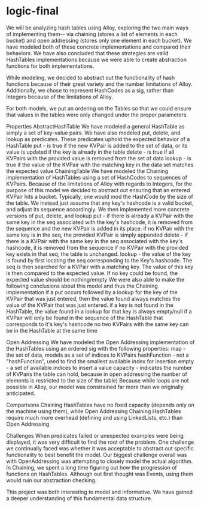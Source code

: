 # logic-final

We will be analyzing hash tables using Alloy, exploring the two main ways of implementing them-- via chaining (stores a list of elements in each bucket) and open addressing (stores only one element in each bucket). We have modeled both of these concrete implementations and compared their behaviors. We have also concluded that these strategies are valid HashTables implementations because we were able to create abstraction functions for both implementations.

While modeling, we decided to abstract out the functionality of hash functions because of their great variety and the number limitations of Alloy.
Additionally, we chose to represent HashCodes as a sig, rather than Integers because of the limitations of Alloy.

For both models, we put an ordering on the Tables so that we could ensure that values in the tables were only changed under the proper parameters.

Properties
AbstractHashTable
	We have modeled a general HashTable as simply a set of key-value pairs. We have also modeled put, delete, and lookup as predicates.
	These predicates uphold the expected behavior of a HashTable
		put - is true if the new KVPair is added to the set of data, or its value is updated if the key is already in the table
		delete - is true if all KVPairs with the provided value is removed from the set of data
		lookup - is true if the value of the KVPair with the matching key in the data set matches the expected value
ChainingTable
	We have modeled the Chaining implementation of HashTables using a set of HashCodes to sequences of KVPairs.
	Because of the limitations of Alloy with regards to Integers, for the purpose of this model we decided to abstract out ensuring that an entered KVPair hits a bucket. Typically, one would mod the HashCode by the size of the table. We instead just assume that any key's hashcode is a valid bucket, and adjust its sequence accordingly.
	We then implemented more concrete versions of put, delete, and lookup
		put - if there is already a KVPair with the same key in the seq associated with the key's hashcode, it is removed from the sequence and the new KVPair is added in its place.
			if no KVPair with the same key is in the seq, the provided KVPair is simply appended
		delete - if there is a KVPair with the same key in the seq associated with the key's hashcode, it is removed from the sequence
			if no KVPair with the provided key exists in that seq, the table is unchanged.
		lookup - the value of the key is found by first locating the seq corresponding to the Key's hashcode. The seq is then searched for a KVPair with a matching key. The value of this key is then compared to the expected value. If no key could be found, the expected value should be nothing/empty
	We were also able to make the following conclusions about this model and thus the Chaining implementation
		if a put occurs followed by a lookup for the key of the KVPair that was just entered, then the value found always matches the value of the KVPair that was just entered.
		if a key is not found in the HashTable, the value found in a lookup for that key is always empty/null
		if a KVPair will only be found in the sequence of the HashTable that corresponds to it's key's hashcode
		no two KVPairs with the same key can be in the HashTable at the same time
		
Open Addressing
	We have modeled the Open Addressing implementation of the HashTables using an ordered sig with the following properties:
		map - the set of data, models as a set of indices to KVPairs
		hashFunction - not a "hashFunction", used to find the smallest available index for insertion
		empty - a set of available indices to insert a value
		capacity - indicates the number of KVPairs the table can hold, because in open addressing the number of elements is restricted to the size of the table)
	Because while loops are not possible in Alloy, our model was constrained far more than we originally anticipated.
	
Comparisons
	Chaining HashTables have no fixed capacity (depends only on the machine using them), while Open Addressing 
	Chaining HashTables require much more overhead (defining and using LinkedLists, etc.) than Open Addressing

Challenges
	When predicates failed or unexpected examples were being displayed, it was very difficult to find the root of the problem.
	One challenge we continually faced was whether it was acceptable to abstract out specific functionality to best benefit the model.
	Our biggest challenge overall was with OpenAddressing was attempting to closely model the actual algorithm. 
	In Chaining, we spent a long time figuring out how the progression of functions on HashTables. Although out first thought was Events, using them would ruin our abstraction checking.
	

This project was both interesting to model and informative. We have gained a deeper understanding of this fundamental data structure.